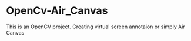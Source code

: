# OpenCv-Air_Canvas
This is an OpenCV project. Creating virtual screen annotaion or simply Air Canvas
